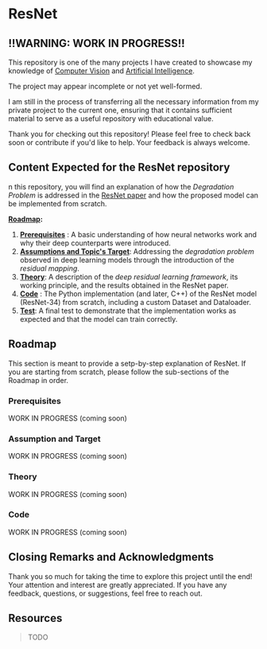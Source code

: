 # ResNet

## **!!WARNING: WORK IN PROGRESS!!**

This repository is one of the many projects I have created to showcase my knowledge of [Computer Vision](https://github.com/Computer-Vision-DMG) and [Artificial Intelligence](https://github.com/Artificial-Intelligence-DMG).

The project may appear incomplete or not yet well-formed.

I am still in the process of transferring all the necessary information from my private project to the current one, ensuring that it contains sufficient material to serve as a useful repository with educational value.

Thank you for checking out this repository! Please feel free to check back soon or contribute if you'd like to help. Your feedback is always welcome.

## Content Expected for the ResNet repository

n this repository, you will find an explanation of how the *Degradation Problem* is addressed in the [ResNet paper](https://arxiv.org/pdf/1512.03385v1) and how the proposed model can be implemented from scratch.

**[Roadmap](##Roadmap):**

1. **[Prerequisites](###Prerequisites)** : A basic understanding of how neural networks work and why their deep counterparts were introduced.
2. [**Assumptions and Topic's Target**](###Assumption-and-Target): Addressing the *degradation problem* observed in deep learning models through the introduction of the *residual mapping*.
3. **[Theory](###Theory)**: A description of the *deep residual learning framework*, its working principle, and the results obtained in the ResNet paper.
4. **[Code](###Code)** : The Python implementation (and later, C++) of the ResNet model (ResNet-34) from scratch, including a custom Dataset and Dataloader.
5. **[Test](###Test)**:  A final test to demonstrate that the implementation works as expected and that the model can train correctly.

## Roadmap

This section is meant to provide a setp-by-step explanation of ResNet. If you are starting from scratch, please follow the sub-sections of the Roadmap in order.

### Prerequisites

WORK IN PROGRESS (coming soon)

### Assumption and Target

WORK IN PROGRESS (coming soon)

### Theory

WORK IN PROGRESS (coming soon)

### Code

WORK IN PROGRESS (coming soon)

## Closing Remarks and Acknowledgments

Thank you so much for taking the time to explore this project until the end! Your attention and interest are greatly appreciated. If you have any feedback, questions, or suggestions, feel free to reach out.

## Resources 

> TODO

